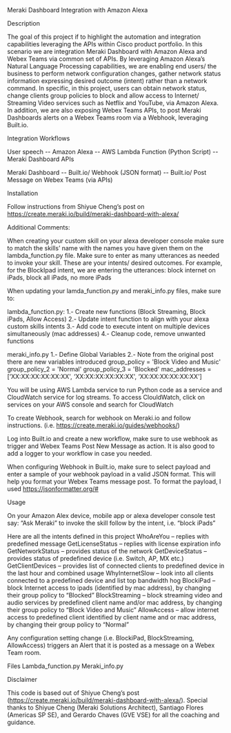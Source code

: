 Meraki Dashboard Integration with Amazon Alexa

Description

The goal of this project if to highlight the automation and integration capabilities leveraging the APIs within Cisco product portfolio. In this scenario we are integration Meraki Dashboard with Amazon Alexa and Webex Teams via common set of APIs. By leveraging Amazon Alexa’s Natural Language Processing capabilities, we are enabling end users/ the business to perform network configuration changes, gather network status information expressing desired outcome (intent) rather than a network command. In specific, in this project, users can obtain network status, change clients group policies to block and allow access to Internet/ Streaming Video services such as Netflix and YouTube, via Amazon Alexa. In addition, we are also exposing Webex Teams APIs, to post Meraki Dashboards alerts on a Webex Teams room via a Webhook, leveraging Built.io.

Integration Workflows

User speech -- Amazon Alexa -- AWS Lambda Function (Python Script) -- Meraki Dashboard APIs

Meraki Dashboard -- Built.io/ Webhook (JSON format) -- Built.io/ Post Message on Webex Teams (via APIs)


Installation

Follow instructions from Shiyue Cheng’s post on https://create.meraki.io/build/meraki-dashboard-with-alexa/

Additional Comments:

When creating your custom skill on your alexa developer console make sure to match the skills’ name with the names you have given them on the lambda_function.py file. Make sure to enter as many utterances as needed to invoke your skill. These are your intents/ desired outcomes. For example, for the BlockIpad intent, we are entering the utterances: block internet on iPads, block all iPads, no more iPads

When updating your lamda_function.py and meraki_info.py files, make sure to:

lambda_function.py:
1.- Create new functions (Block Streaming, Block iPads, Allow Access)
2.- Update intent function to align with your alexa custom skills intents
3.- Add code to execute intent on multiple devices simultaneously (mac addresses)
4.- Cleanup code, remove unwanted functions

meraki_info.py
1.- Define Global Variables
2.- Note from the original post there are new variables introduced
  group_policy = 'Block Video and Music'
  group_policy_2 = 'Normal'
  group_policy_3 = 'Blocked'
  mac_addresses = [‘XX:XX:XX:XX:XX:XX', ‘XX:XX:XX:XX:XX:XX', ‘XX:XX:XX:XX:XX:XX']

You will be using AWS Lambda service to run Python code as a service and CloudWatch service for log streams. To access ClouldWatch, click on services on your AWS console and search for CloudWatch

To create Webhook, search for webhook on Meraki.io and follow instructions. (i.e. https://create.meraki.io/guides/webhooks/)

Log into Built.io and create a new workflow, make sure to use webhook as trigger and Webex Teams Post New Message as action. It is also good to add a logger to your workflow in case you needed.

When configuring Webhook in Built.io, make sure to select payload and enter a sample of your webhook payload in a valid JSON format. This will help you format your Webex Teams message post.  To format the payload, I used https://jsonformatter.org/#


Usage

On your Amazon Alex device, mobile app or alexa developer console test say: “Ask Meraki” to invoke the skill follow by the intent, i.e. “block iPads”

Here are all the intents defined in this project
  WhoAreYou – replies with predefined message
  GetLicenseStatus – replies with license expiration info
  GetNetworkStatus – provides status of the network
  GetDeviceStatus – provides status of predefined device (i.e. Switch, AP, MX etc.)
  GetClientDevices – provides list of connected clients to predefined device in the last hour and combined usage
  WhyInternetSlow – look into all clients connected to a predefined device and list top bandwidth hog
  BlockiPad – block Internet access to ipads (identified by mac address), by changing their group policy to “Blocked”
  BlockStreaming – block streaming video and audio services by predefined client name and/or mac address, by changing their group policy to “Block Video and Music”
  AllowAccess – allow internet access to predefined client identified by client name and or mac address, by changing their group policy to “Normal”

Any configuration setting change (i.e.  BlockiPad, BlockStreaming, AllowAccess) triggers an Alert that it is posted as a message on a Webex Team room.

Files
  Lambda_function.py
  Meraki_info.py

Disclaimer

This code is based out of Shiyue Cheng’s post (https://create.meraki.io/build/meraki-dashboard-with-alexa/). Special thanks to Shiyue Cheng (Meraki Solutions Architect), Santiago Flores (Americas SP SE), and Gerardo Chaves (GVE VSE) for all the coaching and guidance.
